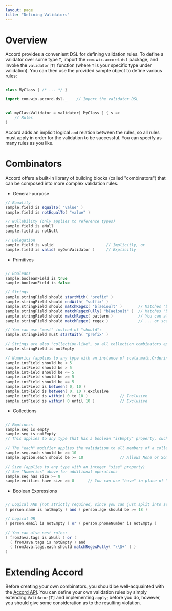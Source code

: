 ```yaml
---
layout: page
title: "Defining Validators"
---
```


# Overview

Accord provides a convenient DSL for defining validation rules. To define a validator over some type `T`, import the `com.wix.accord.dsl` package, and invoke the `validator[T]` function (where `T` is your specific type under validation). You can then use the provided sample object to define various rules:

```scala

class MyClass { /* ... */ }

import com.wix.accord.dsl._    // Import the validator DSL


val myClassValidator = validator[ MyClass ] { s =>
	// Rules
}
```

Accord adds an implicit logical `and` relation between the rules, so all rules must apply in order for the validation to be successful. You can specify as many rules as you like.

# Combinators
<a name="combinator-library"></a>

Accord offers a built-in library of building blocks (called "combinators") that can be composed into more complex validation rules.

* General-purpose

```scala
// Equality
sample.field is equalTo( "value" )
sample.field is notEqualTo( "value" )

// Nullability (only applies to reference types)
sample.field is aNull
sample.field is notNull

// Delegation
sample.field is valid    					// Implicitly, or
sample.field is valid( myOwnValidator )		// Explicitly
```

* Primitives

```scala

// Booleans
sample.booleanField is true
sample.booleanField is false

// Strings
sample.stringField should startWith( "prefix" )
sample.stringField should endWith( "suffix" )
sample.stringField should matchRegex( "b[aeiou]t" )       // Matches "bat" and "dingbat"
sample.stringField should matchRegexFully( "b[aeiou]t" )  // Matches "bat" but not "dingbat"
sample.stringField should matchRegex( pattern )           // You can also use java.util.regex.Pattern
sample.stringField should matchRegex( regex )             // ... or scala.util.matching.Regex

// You can use "must" instead of "should":
sample.stringField must startWith( "prefix" )

// Strings are also "collection-like", so all collection combinators apply (see below)
sample.stringField is notEmpty

// Numerics (applies to any type with an instance of scala.math.Ordering in implicit search scope):
sample.intField should be < 5
sample.intField should be > 5
sample.intField should be <= 5
sample.intField should be >= 5
sample.intField should be == 5
sample.intField is between( 0, 10 )
sample.intField is between( 0, 10 ).exclusive
sample.intField is within( 0 to 10 )              // Inclusive
sample.intField is within( 0 until 10 )           // Exclusive
```

* Collections

```scala

// Emptiness
sample.seq is empty
sample.seq is notEmpty
// This applies to any type that has a boolean "isEmpty" property, such as string)

// The "each" modifier applies the validation to all members of a collection:
sample.seq.each should be >= 10
sample.option.each should be >= 10                // Allows None or Some(15)

// Size (applies to any type with an integer "size" property)
// See "Numerics" above for additional operations
sample.seq has size >= 8
sample.entities have size >= 8		// You can use "have" in place of "has"
```

* Boolean Expressions

```scala

// Logical AND (not strictly required, since you can just split into separate rules)
( person.name is notEmpty ) and ( person.age should be >= 18 )

// Logical OR
( person.email is notEmpty ) or ( person.phoneNumber is notEmpty )

// You can also nest rules:
( fromJava.tags is aNull ) or (
  ( fromJava.tags is notEmpty ) and 
  ( fromJava.tags.each should matchRegexFully( "\\S+" ) )
)
```

# Extending Accord

Before creating your own combinators, you should be well-acquainted with the [Accord API](api.html). You can define your own validation rules by simply extending `Validator[T]` and implementing `apply`; before you do, however, you should give some consideration as to the resulting violation. 
